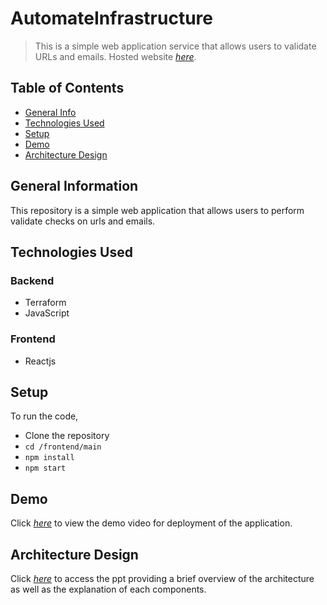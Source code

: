# AutomateInfrastructure
> This is a simple web application service that allows users to validate URLs and emails.
> Hosted website [_here_](http://s3-validity-bucket.s3-website-ap-southeast-1.amazonaws.com). 

## Table of Contents
* [General Info](#general-information)
* [Technologies Used](#technologies-used)
* [Setup](#setup)
* [Demo](#demo)
* [Architecture Design](#architecture-design)

## General Information
This repository is a simple web application that allows users to perform validate checks on urls and emails.


## Technologies Used
### Backend
- Terraform
- JavaScript

### Frontend
- Reactjs


## Setup
To run the code,
- Clone the repository
- `cd /frontend/main`
- `npm install`
- `npm start`


## Demo
Click [_here_](https://drive.google.com/file/d/1LcP_qsTbrKj5XfP_uMR6m6xmCVu6Ka5k/view?usp=sharing) to view the demo video for deployment of the application.


## Architecture Design
Click [_here_](https://docs.google.com/presentation/d/1iHHAe_XU35CmPkmiBixwnQnRvYZ0Yh_5ZVh6zqjhcgc/edit?usp=sharing) to access the ppt providing a brief overview of the architecture as well as the explanation of each components.

